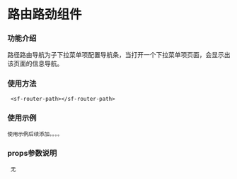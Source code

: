 # 路由路劲组件 #

### 功能介绍 ### 

  路径路由导航为子下拉菜单项配置导航条，当打开一个下拉菜单项页面，会显示出该页面的信息导航。

### 使用方法 ###

     <sf-router-path></sf-router-path>


### 使用示例 ###
    使用示例后续添加。。。。





### props参数说明 ###

     无
